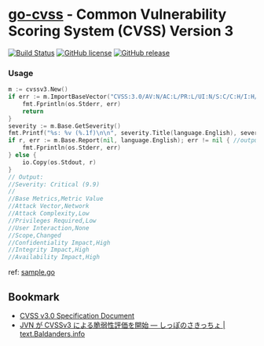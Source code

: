 # [go-cvss] - Common Vulnerability Scoring System (CVSS) Version 3

[![Build Status](https://travis-ci.org/spiegel-im-spiegel/go-cvss.svg?branch=master)](https://travis-ci.org/spiegel-im-spiegel/go-cvss)
[![GitHub license](https://img.shields.io/badge/license-Apache%202-blue.svg)](https://raw.githubusercontent.com/spiegel-im-spiegel/go-cvss/master/LICENSE)
[![GitHub release](http://img.shields.io/github/release/spiegel-im-spiegel/go-cvss.svg)](https://github.com/spiegel-im-spiegel/go-cvss/releases/latest)

### Usage

```go
m := cvssv3.New()
if err := m.ImportBaseVector("CVSS:3.0/AV:N/AC:L/PR:L/UI:N/S:C/C:H/I:H/A:H"); err != nil {
    fmt.Fprintln(os.Stderr, err)
    return
}
severity := m.Base.GetSeverity()
fmt.Printf("%s: %v (%.1f)\n\n", severity.Title(language.English), severity, m.Base.Score())
if r, err := m.Base.Report(nil, language.English); err != nil { //output with CSV format
    fmt.Fprintln(os.Stderr, err)
} else {
    io.Copy(os.Stdout, r)
}
// Output:
//Severity: Critical (9.9)
//
//Base Metrics,Metric Value
//Attack Vector,Network
//Attack Complexity,Low
//Privileges Required,Low
//User Interaction,None
//Scope,Changed
//Confidentiality Impact,High
//Integrity Impact,High
//Availability Impact,High
```

ref: [sample.go](https://github.com/spiegel-im-spiegel/go-cvss/blob/master/sample/sample.go)

## Bookmark

- [CVSS v3.0 Specification Document](https://www.first.org/cvss/specification-document)
- [JVN が CVSSv3 による脆弱性評価を開始 — しっぽのさきっちょ | text.Baldanders.info](http://text.baldanders.info/remark/2015/cvss-v3-metrics-in-jvn/)

[go-cvss]: https://github.com/spiegel-im-spiegel/cvss3
